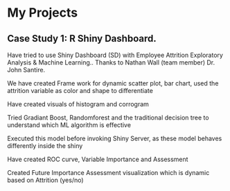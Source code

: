 # My Projects
## Case Study 1: R Shiny Dashboard.
Have tried to use Shiny Dashboard (SD) with Employee Attrition Exploratory Analysis & Machine Learning.. Thanks to Nathan Wall (team member) Dr. John Santire.

We have created Frame work for dynamic scatter plot, bar chart, used the attrition variable as color and shape to differentiate

Have created visuals of histogram and corrogram

Tried Gradiant Boost, Randomforest and the traditional decision tree to understand which ML algorithm is effective

Executed this model before invoking Shiny Server, as these model behaves differently inside the shiny

Have created ROC curve, Variable Importance and Assessment

Created Future Importance Assessment visualization which is dynamic based on Attrition (yes/no)
